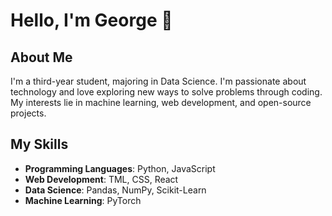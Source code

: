 # Hello, I'm George 👋

## About Me

I'm a third-year student, majoring in Data Science. I'm passionate about technology and love exploring new ways to solve problems through coding. My interests lie in machine learning, web development, and open-source projects.

## My Skills

- **Programming Languages**: Python, JavaScript
- **Web Development**: TML, CSS, React
- **Data Science**: Pandas, NumPy, Scikit-Learn
- **Machine Learning**: PyTorch
